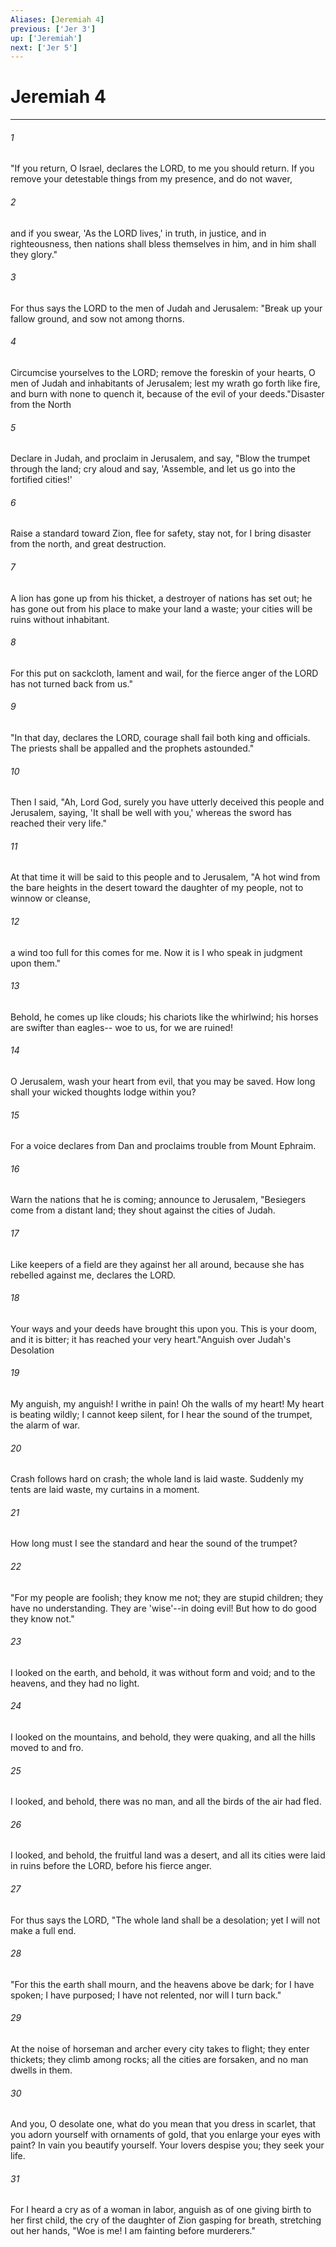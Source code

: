```yaml
---
Aliases: [Jeremiah 4]
previous: ['Jer 3']
up: ['Jeremiah']
next: ['Jer 5']
---
```

# Jeremiah 4

***

 

###### 1 
"If you return, O Israel, 
 declares the LORD, 
 to me you should return. 
 If you remove your detestable things from my presence, 
 and do not waver, 
 
 

###### 2 
and if you swear, 'As the LORD lives,' 
 in truth, in justice, and in righteousness, 
 then nations shall bless themselves in him, 
 and in him shall they glory."
 
 

###### 3 
For thus says the LORD to the men of Judah and Jerusalem:
 "Break up your fallow ground, 
 and sow not among thorns. 
 
 

###### 4 
Circumcise yourselves to the LORD; 
 remove the foreskin of your hearts, 
 O men of Judah and inhabitants of Jerusalem; 
 lest my wrath go forth like fire, 
 and burn with none to quench it, 
 because of the evil of your deeds."Disaster from the North
 
 

###### 5 
Declare in Judah, and proclaim in Jerusalem, and say,
 "Blow the trumpet through the land; 
 cry aloud and say, 
 'Assemble, and let us go 
 into the fortified cities!' 
 
 

###### 6 
Raise a standard toward Zion, 
 flee for safety, stay not, 
 for I bring disaster from the north, 
 and great destruction. 
 
 

###### 7 
A lion has gone up from his thicket, 
 a destroyer of nations has set out; 
 he has gone out from his place 
 to make your land a waste; 
 your cities will be ruins 
 without inhabitant. 
 
 

###### 8 
For this put on sackcloth, 
 lament and wail, 
 for the fierce anger of the LORD 
 has not turned back from us."
 
 

###### 9 
"In that day, declares the LORD, courage shall fail both king and officials. The priests shall be appalled and the prophets astounded." 
 

###### 10 
Then I said, "Ah, Lord God, surely you have utterly deceived this people and Jerusalem, saying, 'It shall be well with you,' whereas the sword has reached their very life."
 
 

###### 11 
At that time it will be said to this people and to Jerusalem, "A hot wind from the bare heights in the desert toward the daughter of my people, not to winnow or cleanse, 
 

###### 12 
a wind too full for this comes for me. Now it is I who speak in judgment upon them."
 
 

###### 13 
Behold, he comes up like clouds; 
 his chariots like the whirlwind; 
 his horses are swifter than eagles-- 
 woe to us, for we are ruined! 
 
 

###### 14 
O Jerusalem, wash your heart from evil, 
 that you may be saved. 
 How long shall your wicked thoughts 
 lodge within you? 
 
 

###### 15 
For a voice declares from Dan 
 and proclaims trouble from Mount Ephraim. 
 
 

###### 16 
Warn the nations that he is coming; 
 announce to Jerusalem, 
 "Besiegers come from a distant land; 
 they shout against the cities of Judah. 
 
 

###### 17 
Like keepers of a field are they against her all around, 
 because she has rebelled against me, 
 declares the LORD. 
 
 

###### 18 
Your ways and your deeds 
 have brought this upon you. 
 This is your doom, and it is bitter; 
 it has reached your very heart."Anguish over Judah's Desolation
 
 

###### 19 
My anguish, my anguish! I writhe in pain! 
 Oh the walls of my heart! 
 My heart is beating wildly; 
 I cannot keep silent, 
 for I hear the sound of the trumpet, 
 the alarm of war. 
 
 

###### 20 
Crash follows hard on crash; 
 the whole land is laid waste. 
 Suddenly my tents are laid waste, 
 my curtains in a moment. 
 
 

###### 21 
How long must I see the standard 
 and hear the sound of the trumpet?
 
 

###### 22 
"For my people are foolish; 
 they know me not; 
 they are stupid children; 
 they have no understanding. 
 They are 'wise'--in doing evil! 
 But how to do good they know not."
 
 

###### 23 
I looked on the earth, and behold, it was without form and void; 
 and to the heavens, and they had no light. 
 
 

###### 24 
I looked on the mountains, and behold, they were quaking, 
 and all the hills moved to and fro. 
 
 

###### 25 
I looked, and behold, there was no man, 
 and all the birds of the air had fled. 
 
 

###### 26 
I looked, and behold, the fruitful land was a desert, 
 and all its cities were laid in ruins 
 before the LORD, before his fierce anger.
 
 

###### 27 
For thus says the LORD, "The whole land shall be a desolation; yet I will not make a full end.
 
 

###### 28 
"For this the earth shall mourn, 
 and the heavens above be dark; 
 for I have spoken; I have purposed; 
 I have not relented, nor will I turn back."
 
 

###### 29 
At the noise of horseman and archer 
 every city takes to flight; 
 they enter thickets; they climb among rocks; 
 all the cities are forsaken, 
 and no man dwells in them. 
 
 

###### 30 
And you, O desolate one, 
 what do you mean that you dress in scarlet, 
 that you adorn yourself with ornaments of gold, 
 that you enlarge your eyes with paint? 
 In vain you beautify yourself. 
 Your lovers despise you; 
 they seek your life. 
 
 

###### 31 
For I heard a cry as of a woman in labor, 
 anguish as of one giving birth to her first child, 
 the cry of the daughter of Zion gasping for breath, 
 stretching out her hands, 
 "Woe is me! I am fainting before murderers."
 
